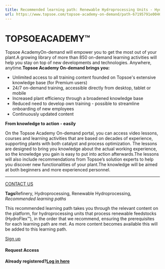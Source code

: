 ```yaml
---
title: Recommended learning path: Renewable Hydroprocessing Units - HydroFlex™
url: https://www.topsoe.com/topsoe-academy-on-demand/path-67195791e0046a963be695dc#main-content
---
```


# TOPSOEACADEMY™

Topsoe AcademyOn-demand will empower you to get the most out of your plant.A growing library of more than 850 on-demand learning activities will help you stay on top of new developments and technologies. Anywhere, anytime.**Topsoe Academy On-demand brings you:**

- Unlimited access to all training content founded on Topsoe's extensive knowledge base (for Premium users)
- 24/7 on-demand training, accessible directly from desktop, tablet or mobile
- Increased plant efficiency through a broadened knowledge base
- Reduced need to develop own training - possible to streamline onboarding of new employees
- Continuously updated content

**From knowledge to action - easily**

On the Topsoe Academy On-demand portal, you can access video lessons, courses and learning activities that are based on decades of experience, supporting plants with both catalyst and process optimization. The lessons are designed to bring you knowledge about the actual working experience, so the knowledge you gain is easy to put into action afterwards.The lessons will also include recommendations from Topsoe’s solution experts to help you discover new functionalities of your plant.The knowledge will be aimed at both beginners and more experienced personnel.

****

[CONTACT US](https://www.topsoe.com/topsoe-academy-on-demand)

**Tags**Refinery, Hydroprocessing, Renewable Hydroprocessing, *Recommended learning paths*

This recommended learning path takes you through the relevant content on the platform, for hydroprocessing units that process renewable feedstocks (HydroFlex™), in the order that we recommend, ensuring the prerequisites for each learning path are met. As more content becomes available this will be added to this learning path.

[Sign up](https://academy.topsoe.com/paths/67195791e0046a963be695dc/home)

#### Request Access

**Already registered?[Log in here](https://academy.topsoe.com/home/content/all)**